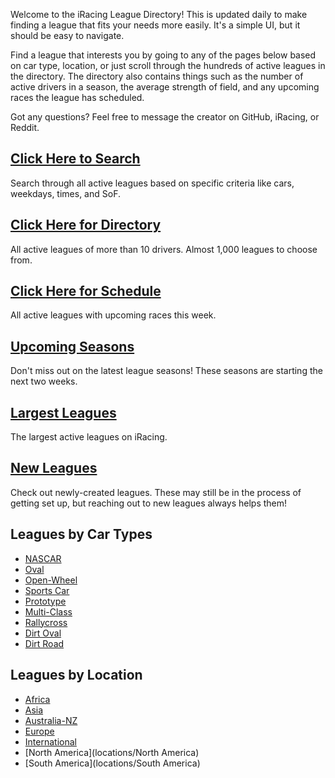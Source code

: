 Welcome to the iRacing League Directory! This is updated daily to make finding a league that fits your needs more
easily. It's a simple UI, but it should be easy to navigate.

Find a league that interests you by going to any of the pages below based on car type, location, or just scroll through
the hundreds of active leagues in the directory. The directory also contains things such as the number of active drivers
in a season, the average strength of field, and any upcoming races the league has scheduled.

Got any questions? Feel free to message the creator on GitHub, iRacing, or Reddit.

## [Click Here to Search](search)

Search through all active leagues based on specific criteria like cars, weekdays, times, and SoF.

## [Click Here for Directory](directory)

All active leagues of more than 10 drivers. Almost 1,000 leagues to choose from.

## [Click Here for Schedule](schedule)

All active leagues with upcoming races this week.

## [Upcoming Seasons](upcoming)

Don't miss out on the latest league seasons! These seasons are starting the next two weeks.

## [Largest Leagues](largest_leagues)

The largest active leagues on iRacing.

## [New Leagues](new_leagues)

Check out newly-created leagues. These may still be in the process of getting set up, but reaching out to new leagues always helps them!

## Leagues by Car Types

* [NASCAR](types/nascar)   
* [Oval](types/oval)  
* [Open-Wheel](types/openwheel)  
* [Sports Car](types/sportscar)  
* [Prototype](types/prototype)  
* [Multi-Class](types/multiclass)  
* [Rallycross](types/rallycross)  
* [Dirt Oval](types/dirtoval)  
* [Dirt Road](types/dirtroad)  

## Leagues by Location  

* [Africa](locations/Africa)  
* [Asia](locations/Asia)  
* [Australia-NZ](locations/Australia-NZ)  
* [Europe](locations/Europe)  
* [International](locations/International)  
* [North America](locations/North America)  
* [South America](locations/South America)   


